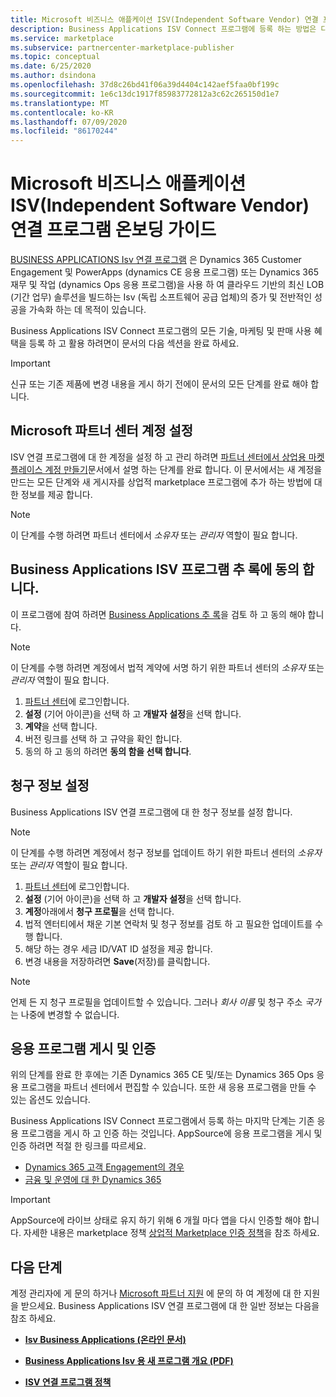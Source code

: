 ```yaml
---
title: Microsoft 비즈니스 애플케이션 ISV(Independent Software Vendor) 연결 프로그램 온보딩 가이드
description: Business Applications ISV Connect 프로그램에 등록 하는 방법은 다음과 같습니다.
ms.service: marketplace
ms.subservice: partnercenter-marketplace-publisher
ms.topic: conceptual
ms.date: 6/25/2020
ms.author: dsindona
ms.openlocfilehash: 37d8c26bd41f06a39d4404c142aef5faa0bf199c
ms.sourcegitcommit: 1e6c13dc1917f85983772812a3c62c265150d1e7
ms.translationtype: MT
ms.contentlocale: ko-KR
ms.lasthandoff: 07/09/2020
ms.locfileid: "86170244"
---
```

# <a name="microsoft-business-applications-independent-software-vendor-isv-connect-program-onboarding-guide"></a>Microsoft 비즈니스 애플케이션 ISV(Independent Software Vendor) 연결 프로그램 온보딩 가이드

[BUSINESS APPLICATIONS Isv 연결 프로그램](https://partner.microsoft.com/solutions/business-applications/isv-overview) 은 Dynamics 365 Customer Engagement 및 PowerApps (dynamics CE 응용 프로그램) 또는 Dynamics 365 재무 및 작업 (dynamics Ops 응용 프로그램)을 사용 하 여 클라우드 기반의 최신 LOB (기간 업무) 솔루션을 빌드하는 Isv (독립 소프트웨어 공급 업체)의 증가 및 전반적인 성공을 가속화 하는 데 목적이 있습니다. 

Business Applications ISV Connect 프로그램의 모든 기술, 마케팅 및 판매 사용 혜택을 등록 하 고 활용 하려면이 문서의 다음 섹션을 완료 하세요. 

> [!IMPORTANT]
> 신규 또는 기존 제품에 변경 내용을 게시 하기 전에이 문서의 모든 단계를 완료 해야 합니다.

## <a name="set-up-your-microsoft-partner-center-account"></a>Microsoft 파트너 센터 계정 설정

ISV 연결 프로그램에 대 한 계정을 설정 하 고 관리 하려면 [파트너 센터에서 상업용 마켓플레이스 계정 만들기](https://docs.microsoft.com/azure/marketplace/partner-center-portal/create-account)문서에서 설명 하는 단계를 완료 합니다. 이 문서에서는 새 계정을 만드는 모든 단계와 새 게시자를 상업적 marketplace 프로그램에 추가 하는 방법에 대 한 정보를 제공 합니다.

> [!NOTE]
> 이 단계를 수행 하려면 파트너 센터에서 *소유자* 또는 *관리자* 역할이 필요 합니다.

## <a name="accept-the-business-applications-isv-program-addendum"></a>Business Applications ISV 프로그램 추 록에 동의 합니다.

이 프로그램에 참여 하려면 [Business Applications 추 록](https://aka.ms/bizappsisvaddendum)을 검토 하 고 동의 해야 합니다.

> [!NOTE]
> 이 단계를 수행 하려면 계정에서 법적 계약에 서명 하기 위한 파트너 센터의 *소유자* 또는 *관리자* 역할이 필요 합니다. 

1.  [파트너 센터](https://partner.microsoft.com/dashboard)에 로그인합니다.
2.  **설정** (기어 아이콘)을 선택 하 고 **개발자 설정**을 선택 합니다.
3.  **계약**을 선택 합니다. 
4.  버전 링크를 선택 하 고 규약을 확인 합니다.
5.  동의 하 고 동의 하려면 **동의 함을 선택 합니다**.

## <a name="set-up-your-billing-information"></a>청구 정보 설정

Business Applications ISV 연결 프로그램에 대 한 청구 정보를 설정 합니다.

> [!NOTE]
> 이 단계를 수행 하려면 계정에서 청구 정보를 업데이트 하기 위한 파트너 센터의 *소유자* 또는 *관리자* 역할이 필요 합니다.

1.  [파트너 센터](https://partner.microsoft.com/dashboard)에 로그인합니다.
2.  **설정** (기어 아이콘)을 선택 하 고 **개발자 설정**을 선택 합니다.
3.  **계정**아래에서 **청구 프로필**을 선택 합니다.
4.  법적 엔터티에서 채운 기본 연락처 및 청구 정보를 검토 하 고 필요한 업데이트를 수행 합니다.
5.  해당 하는 경우 세금 ID/VAT ID 설정을 제공 합니다.
6.  변경 내용을 저장하려면 **Save**(저장)를 클릭합니다.

> [!NOTE]
> 언제 든 지 청구 프로필을 업데이트할 수 있습니다. 그러나 *회사 이름* 및 청구 주소 *국가* 는 나중에 변경할 수 없습니다.

## <a name="publish-and-certify-your-application"></a>응용 프로그램 게시 및 인증

위의 단계를 완료 한 후에는 기존 Dynamics 365 CE 및/또는 Dynamics 365 Ops 응용 프로그램을 파트너 센터에서 편집할 수 있습니다. 또한 새 응용 프로그램을 만들 수 있는 옵션도 있습니다.

Business Applications ISV Connect 프로그램에서 등록 하는 마지막 단계는 기존 응용 프로그램을 게시 하 고 인증 하는 것입니다. AppSource에 응용 프로그램을 게시 및 인증 하려면 적절 한 링크를 따르세요. 

- [Dynamics 365 고객 Engagement의 경우](https://docs.microsoft.com/powerapps/developer/common-data-service/publish-app-appsource) 
- [금융 및 운영에 대 한 Dynamics 365](https://docs.microsoft.com/dynamics365/fin-ops-core/dev-itpro/lcs-solutions/lcs-solutions-app-source)

> [!IMPORTANT]
> AppSource에 라이브 상태로 유지 하기 위해 6 개월 마다 앱을 다시 인증할 해야 합니다. 자세한 내용은 marketplace 정책 [상업적 Marketplace 인증 정책](https://docs.microsoft.com/legal/marketplace/certification-policies)을 참조 하세요. 

## <a name="next-steps"></a>다음 단계

계정 관리자에 게 문의 하거나 [Microsoft 파트너 지원](https://aka.ms/marketplacepublishersupport) 에 문의 하 여 계정에 대 한 지원을 받으세요. Business Applications ISV 연결 프로그램에 대 한 일반 정보는 다음을 참조 하세요.

- **[Isv Business Applications (온라인 문서)](https://aka.ms/bizappsisvweb)**

- **[Business Applications Isv 용 새 프로그램 개요 (PDF)](https://aka.ms/bizappsisvprogram)**

- **[ISV 연결 프로그램 정책](https://aka.ms/bizappsisvpolicies)**

